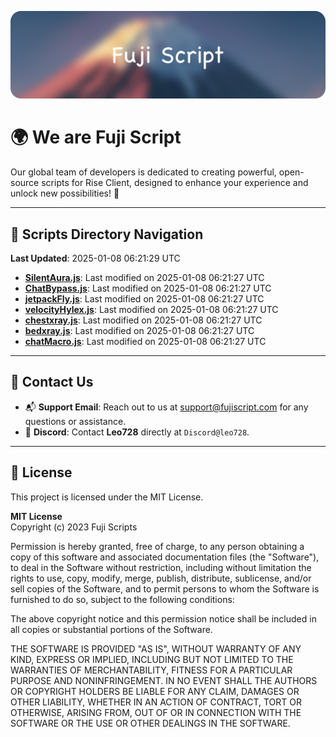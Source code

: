 ![Banner](.github/b.webp)

# 🌍 **We are Fuji Script**

Our global team of developers is dedicated to creating powerful, open-source scripts for Rise Client, designed to enhance your experience and unlock new possibilities! 🌟

---
<!-- SCRIPTS_NAVIGATION_START -->
## 📂 **Scripts Directory Navigation**

**Last Updated**: 2025-01-08 06:21:29 UTC

- **[SilentAura.js](scripts/SilentAura.js)**: Last modified on 2025-01-08 06:21:27 UTC
- **[ChatBypass.js](scripts/ChatBypass.js)**: Last modified on 2025-01-08 06:21:27 UTC
- **[jetpackFly.js](scripts/jetpackFly.js)**: Last modified on 2025-01-08 06:21:27 UTC
- **[velocityHylex.js](scripts/velocityHylex.js)**: Last modified on 2025-01-08 06:21:27 UTC
- **[chestxray.js](scripts/chestxray.js)**: Last modified on 2025-01-08 06:21:27 UTC
- **[bedxray.js](scripts/bedxray.js)**: Last modified on 2025-01-08 06:21:27 UTC
- **[chatMacro.js](scripts/chatMacro.js)**: Last modified on 2025-01-08 06:21:27 UTC

<!-- SCRIPTS_NAVIGATION_END -->

---

## 💬 **Contact Us**  
- 📬 **Support Email**: Reach out to us at [support@fujiscript.com](mailto:support@fujiscript.com) for any questions or assistance.  
- 💬 **Discord**: Contact **Leo728** directly at `Discord@leo728`.

---

## 📜 **License**

This project is licensed under the MIT License.  

**MIT License**  
Copyright (c) 2023 Fuji Scripts  

Permission is hereby granted, free of charge, to any person obtaining a copy of this software and associated documentation files (the "Software"), to deal in the Software without restriction, including without limitation the rights to use, copy, modify, merge, publish, distribute, sublicense, and/or sell copies of the Software, and to permit persons to whom the Software is furnished to do so, subject to the following conditions:  

The above copyright notice and this permission notice shall be included in all copies or substantial portions of the Software.  

THE SOFTWARE IS PROVIDED "AS IS", WITHOUT WARRANTY OF ANY KIND, EXPRESS OR IMPLIED, INCLUDING BUT NOT LIMITED TO THE WARRANTIES OF MERCHANTABILITY, FITNESS FOR A PARTICULAR PURPOSE AND NONINFRINGEMENT. IN NO EVENT SHALL THE AUTHORS OR COPYRIGHT HOLDERS BE LIABLE FOR ANY CLAIM, DAMAGES OR OTHER LIABILITY, WHETHER IN AN ACTION OF CONTRACT, TORT OR OTHERWISE, ARISING FROM, OUT OF OR IN CONNECTION WITH THE SOFTWARE OR THE USE OR OTHER DEALINGS IN THE SOFTWARE.  
